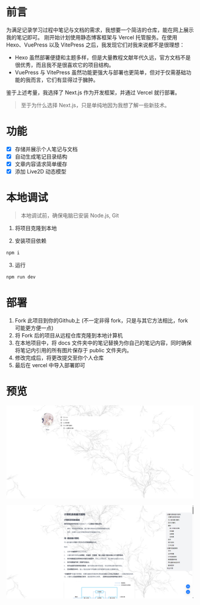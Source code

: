 # 前言

为满足记录学习过程中笔记与文档的需求，我想要一个简洁的仓库，能在网上展示我的笔记即可。
刚开始计划使用静态博客框架与 Vercel 托管服务。在使用 Hexo、VuePress 以及 VitePress 之后，我发现它们对我来说都不是很理想：

- Hexo 虽然部署便捷和主题多样，但是大量教程文献年代久远，官方文档不是很优秀，而且我不是很喜欢它的项目结构。
- VuePress 与 VitePress 虽然功能更强大与部署也更简单，但对于仅需基础功能的我而言，它们有显得过于臃肿。

鉴于上述考量，我选择了 Next.js 作为开发框架，并通过 Vercel 就行部署。

> 至于为什么选择 Next.js，只是单纯地因为我想了解一些新技术。

# 功能

- [x] 存储并展示个人笔记与文档
- [x] 自动生成笔记目录结构
- [x] 文章内容请求简单缓存
- [x] 添加 Live2D 动态模型

# 本地调试

> 本地调试前，确保电脑已安装 Node.js, Git

1. 将项目克隆到本地

2. 安装项目依赖
  ```sh
  npm i
  ```

3. 运行

  ```sh
  npm run dev
  ```

  

# 部署

1. Fork 此项目到你的Github上 (不一定非得 fork，只是与其它方法相比，fork 可能更方便一点)
2. 将 Fork 后的项目从远程仓库克隆到本地计算机
3. 在本地项目中，将 docs 文件夹中的笔记替换为你自己的笔记内容，同时确保将笔记内引用的所有图片保存于 public 文件夹内。
4. 修改完成后，将更改提交至你个人仓库
5. 最后在 vercel 中导入部署即可



# 预览

![](https://github.com/kisssssssss/docs/blob/main/public/1.png)

![](https://github.com/kisssssssss/docs/blob/main/public/2.png)
